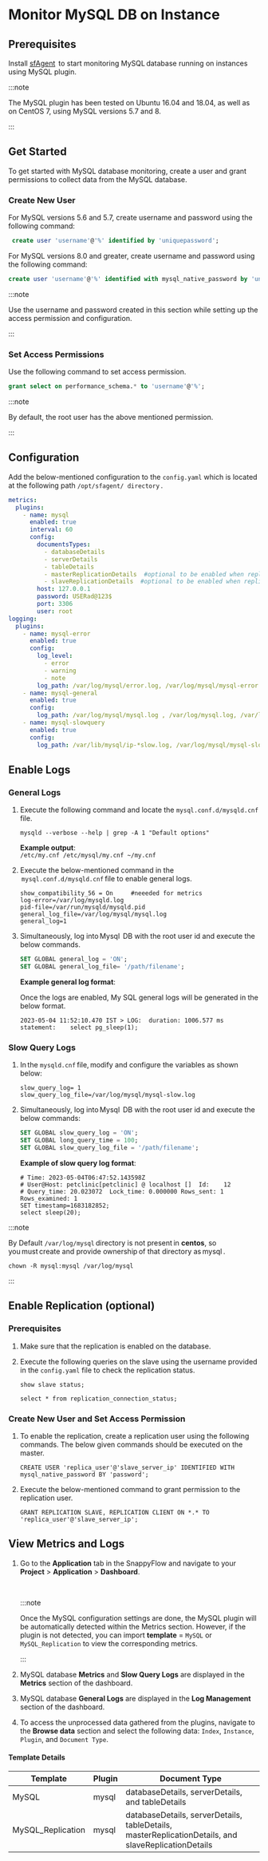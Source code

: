 # Monitor MySQL DB on Instance

## Prerequisites

Install [sfAgent](/docs/Quick_Start/getting_started#sfagent)  to start monitoring MySQL database running on instances using MySQL plugin.

:::note

The MySQL plugin has been tested on Ubuntu 16.04 and 18.04, as well as on CentOS 7, using MySQL versions 5.7 and 8.

:::

## Get Started 

To get started with MySQL database monitoring, create a user and grant permissions to collect data from the MySQL database.

### Create New User

For MySQL versions 5.6 and 5.7, create username and password using the following command:

```sql
 create user 'username'@'%' identified by 'uniquepassword';
```

For MySQL versions 8.0 and greater, create username and password using the following command:

```sql
create user 'username'@'%' identified with mysql_native_password by 'uniquepassword';
```

:::note

Use the username and password created in this section while setting up the access permission and configuration.

:::

### Set Access Permissions

Use the following command to set access permission. 

```sql
grant select on performance_schema.* to 'username'@'%';
```

:::note

By default, the root user has the above mentioned permission.

:::
## Configuration 

Add the below-mentioned configuration to the `config.yaml` which is located at the following path `/opt/sfagent/ directory` .

```yaml
metrics:  
  plugins:  
    - name: mysql  
      enabled: true  
      interval: 60  
      config:  
        documentsTypes:  
          - databaseDetails  
          - serverDetails  
          - tableDetails 
          - masterReplicationDetails  #optional to be enabled when replication is setup
          - slaveReplicationDetails  #optional to be enabled when replication is setup
        host: 127.0.0.1  
        password: USERad@123$  
        port: 3306  
        user: root  
logging:  
  plugins:  
    - name: mysql-error  
      enabled: true  
      config:  
        log_level:  
          - error  
          - warning  
          - note  
        log_path: /var/log/mysql/error.log, /var/log/mysql/mysql-error.log, /var/log/mysqld.err, /var/log/mysqld.log  
    - name: mysql-general  
      enabled: true  
      config:  
        log_path: /var/log/mysql/mysql.log , /var/log/mysql.log, /var/log/mysqld.log, /var/lib/mysql/ip-*.log  
    - name: mysql-slowquery  
      enabled: true  
      config:  
        log_path: /var/lib/mysql/ip-*slow.log, /var/log/mysql/mysql-slow.log  
```



## Enable Logs

### General Logs

1. Execute the following command and locate the `mysql.conf.d/mysqld.cnf` file.

   ```
   mysqld --verbose --help | grep -A 1 "Default options"
   ```

   **Example output**:  
   `/etc/my.cnf /etc/mysql/my.cnf ~/my.cnf`

2. Execute the below-mentioned command in the  `mysql.conf.d/mysqld.cnf` file to enable general logs.

   ```
   show_compatibility_56 = On     #neeeded for metrics 
   log-error=/var/log/mysqld.log  
   pid-file=/var/run/mysqld/mysqld.pid  
   general_log_file=/var/log/mysql/mysql.log  
   general_log=1  
   ```

3. Simultaneously, log into Mysql  DB with the root user id and execute the below commands.

   ```sql
   SET GLOBAL general_log = 'ON';  
   SET GLOBAL general_log_file= '/path/filename';  
   ```
   **Example general log format**:
   
   Once the logs are enabled, My SQL general logs will be generated in the below format.

   ```text
   2023-05-04 11:52:10.470 IST > LOG:  duration: 1006.577 ms  statement:    select pg_sleep(1);
   ```



### Slow Query Logs

1. In the `mysqld.cnf` file, modify and configure the variables as shown below: 

   ```shell
   slow_query_log= 1  
   slow_query_log_file=/var/log/mysql/mysql-slow.log  
   ```

2. Simultaneously, log into Mysql  DB with the root user id and execute the below commands:

   ```sql
   SET GLOBAL slow_query_log = 'ON';  
   SET GLOBAL long_query_time = 100;  
   SET GLOBAL slow_query_log_file = '/path/filename';  
   ```

   **Example of slow query log format**:

   ```
   # Time: 2023-05-04T06:47:52.143598Z
   # User@Host: petclinic[petclinic] @ localhost []  Id:    12
   # Query_time: 20.023072  Lock_time: 0.000000 Rows_sent: 1        Rows_examined: 1
   SET timestamp=1683182852;
   select sleep(20);
   ```

:::note

By Default `/var/log/mysql` directory is not present in **centos**, so you must create and provide ownership of that directory as mysql .

```shell
chown -R mysql:mysql /var/log/mysql 
```

:::

## Enable Replication (optional)

### Prerequisites

1. Make sure that the replication is enabled on the database. 
2. Execute the following queries on the slave using the username provided in the `config.yaml` file to check the replication status.

   ```
   show slave status;
   ```

   ```
   select * from replication_connection_status;
   ```

### Create New User and Set Access Permission

1. To enable the replication, create a replication user using the following commands. The below given commands should be executed on the master.

   ```shell
   CREATE USER 'replica_user'@'slave_server_ip' IDENTIFIED WITH   mysql_native_password BY 'password';
   ```

2. Execute the below-mentioned command to grant permission to the replication user.

   ```shell
   GRANT REPLICATION SLAVE, REPLICATION CLIENT ON *.* TO 'replica_user'@'slave_server_ip';
   ```



## View Metrics and Logs

1. Go to the **Application** tab in the SnappyFlow and navigate to your **Project** > **Application** > **Dashboard**.

   <br/>

   :::note

   Once the MySQL configuration settings are done, the MySQL plugin will be automatically detected within the Metrics section. However, if the plugin is not detected, you can import **template** = `MySQL` or `MySQL_Replication` to view the corresponding metrics.

   ::: <br/>

2. MySQL database **Metrics** and **Slow Query Logs** are displayed in the **Metrics** section of the dashboard.

 

3. MySQL database **General Logs** are displayed in the **Log Management** section of the dashboard.



4. To access the unprocessed data gathered from the plugins, navigate to the **Browse data** section and select the following data: `Index`, `Instance`, `Plugin`, and `Document Type`.

#### Template Details

| **Template** | **Plugin** | **Document Type**                                |
| ------------ | ---------- | ------------------------------------------------ |
| MySQL        | mysql      | databaseDetails, serverDetails, and tableDetails |
| MySQL_Replication        | mysql      | databaseDetails, serverDetails, tableDetails, masterReplicationDetails, and slaveReplicationDetails |



